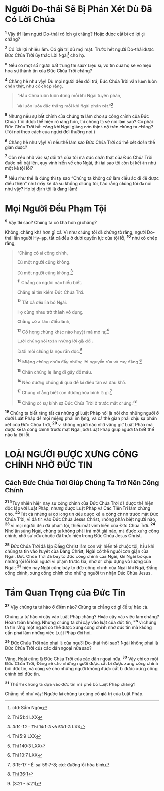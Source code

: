 # Người Do-thái Sẽ Bị Phán Xét Dù Ðã Có Lời Chúa
<sup><b>1</b></sup> Vậy thì làm người Do-thái có ích gì chăng? Hoặc được cắt bì có lợi gì chăng?

<sup><b>2</b></sup> Có ích lợi nhiều lắm. Có giá trị đủ mọi mặt. Trước hết người Do-thái được Ðức Chúa Trời ủy thác Lời Ngài[^1-bfcfa80b-eed2-46c7-be3e-8d1642abf41d] cho họ.

<sup><b>3</b></sup> Nếu có một số người bất trung thì sao? Liệu sự vô tín của họ sẽ vô hiệu hóa sự thành tín của Ðức Chúa Trời chăng?

<sup><b>4</b></sup> Chẳng hề như vậy! Dù mọi người đều dối trá, Ðức Chúa Trời vẫn luôn luôn chân thật, như có chép rằng,


> “Hầu Chúa luôn luôn đúng mỗi khi Ngài tuyên phán,
> 
> Và luôn luôn đắc thắng mỗi khi Ngài phán xét.”[^1@-bfcfa80b-eed2-46c7-be3e-8d1642abf41d]
>

<sup><b>5</b></sup> Nhưng nếu sự bất chính của chúng ta làm cho sự công chính của Ðức Chúa Trời được thể hiện rõ ràng hơn, thì chúng ta sẽ nói làm sao? Có phải Ðức Chúa Trời bất công khi Ngài giáng cơn thịnh nộ trên chúng ta chăng? (Tôi nói theo cách của người đời thường nói.)

<sup><b>6</b></sup> Chẳng hề như vậy! Vì nếu thế làm sao Ðức Chúa Trời có thể xét đoán thế gian được?

<sup><b>7</b></sup> Còn nếu nhờ vào sự dối trá của tôi mà đức chân thật của Ðức Chúa Trời được nổi bật lên, quy vinh hiển về cho Ngài, thì tại sao tôi còn bị kết án như một kẻ tội lỗi?

<sup><b>8</b></sup> Nếu như thế là đúng thì tại sao “Chúng ta không cứ làm điều ác đi để được điều thiện” như mấy kẻ đã vu khống chúng tôi, bảo rằng chúng tôi đã nói như vậy? Họ bị định tội là đáng lắm!


# Mọi Người Ðều Phạm Tội
<sup><b>9</b></sup> Vậy thì sao? Chúng ta có khá hơn gì chăng?

Không, chẳng khá hơn gì cả. Vì như chúng tôi đã chứng tỏ rằng, người Do-thái lẫn người Hy-lạp, tất cả đều ở dưới quyền lực của tội lỗi, <sup><b>10</b></sup> như có chép rằng,


> “Chẳng có ai công chính,
> 
> Dù một người cũng không.
> 
> Dù một người cũng không.[^2-bfcfa80b-eed2-46c7-be3e-8d1642abf41d]
> 
> <sup><b>11</b></sup> Chẳng có người nào hiểu biết.
> 
> Chẳng ai tìm kiếm Ðức Chúa Trời.
> 
> <sup><b>12</b></sup> Tất cả đều lìa bỏ Ngài.
> 
> Họ cùng nhau trở thành vô dụng.
> 
> Chẳng có ai làm điều lành,
> 
> <sup><b>13</b></sup> Cổ họng chúng khác nào huyệt mả mở ra;[^2@-bfcfa80b-eed2-46c7-be3e-8d1642abf41d]
> 
> Lưỡi chúng nói toàn những lời giả dối;
> 
> Dưới môi chúng là nọc rắn độc.[^3@-bfcfa80b-eed2-46c7-be3e-8d1642abf41d]
> 
> <sup><b>14</b></sup> Miệng chúng chứa đầy những lời nguyền rủa và cay đắng.[^4@-bfcfa80b-eed2-46c7-be3e-8d1642abf41d]
> 
> <sup><b>15</b></sup> Chân chúng lẹ làng đi gây đổ máu.
> 
> <sup><b>16</b></sup> Nẻo đường chúng đi qua để lại điêu tàn và đau khổ.
> 
> <sup><b>17</b></sup> Chúng chẳng biết con đường hòa bình là gì.[^3-bfcfa80b-eed2-46c7-be3e-8d1642abf41d]
> 
> <sup><b>18</b></sup> Chẳng có sự kính sợ Ðức Chúa Trời ở trước mắt chúng.”[^5@-bfcfa80b-eed2-46c7-be3e-8d1642abf41d]
>

<sup><b>19</b></sup> Chúng ta biết rằng tất cả những gì Luật Pháp nói là nói cho những người ở dưới Luật Pháp để mọi miệng phải im lặng, và cả thế gian phải chịu sự phán xét của Ðức Chúa Trời, <sup><b>20</b></sup> vì không người nào nhờ vâng giữ Luật Pháp mà được kể là công chính trước mặt Ngài, bởi Luật Pháp giúp người ta biết thế nào là tội lỗi.


# LOÀI NGƯỜI ÐƯỢC XƯNG CÔNG CHÍNH NHỜ ÐỨC TIN

## Cách Ðức Chúa Trời Giúp Chúng Ta Trở Nên Công Chính
<sup><b>21</b></sup> [^6@-bfcfa80b-eed2-46c7-be3e-8d1642abf41d]Tuy nhiên hiện nay sự công chính của Ðức Chúa Trời đã được thể hiện độc lập với Luật Pháp, nhưng được Luật Pháp và Các Tiên Tri làm chứng cho. <sup><b>22</b></sup> Tất cả những ai có lòng tin đều được kể là công chính trước mặt Ðức Chúa Trời, vì đã tin vào Ðức Chúa Jesus Christ, không phân biệt người nào, <sup><b>23</b></sup> vì mọi người đều đã phạm tội, thiếu mất vinh hiển của Ðức Chúa Trời. <sup><b>24</b></sup> Nhờ ân sủng Ngài, chúng ta không phải trả một giá nào, mà được xưng công chính, nhờ sự cứu chuộc đã thực hiện trong Ðức Chúa Jesus Christ.

<sup><b>25</b></sup> Ðức Chúa Trời đã lập Ðấng Christ làm con vật hiến tế chuộc tội, hầu khi chúng ta tin vào huyết của Ðấng Christ, Ngài có thể nguôi cơn giận của Ngài. Ðức Chúa Trời đã bày tỏ đức công chính của Ngài, khi Ngài bỏ qua những tội lỗi loài người vi phạm trước kia, nhờ ơn chịu đựng vô lượng của Ngài; <sup><b>26</b></sup> hiện nay Ngài cũng bày tỏ đức công chính của Ngài khi Ngài, Ðấng công chính, xưng công chính cho những người tin nhận Ðức Chúa Jesus.


# Tầm Quan Trọng của Ðức Tin
<sup><b>27</b></sup> Vậy chúng ta tự hào ở điểm nào? Chúng ta chẳng có gì để tự hào cả.

Chúng ta tự hào vì cậy vào Luật Pháp chăng? Hoặc cậy vào việc làm chăng? Hoàn toàn không. Nhưng chúng ta chỉ cậy vào luật của đức tin, <sup><b>28</b></sup> vì chúng ta tin rằng một người có thể được xưng công chính nhờ đức tin mà không cần phải làm những việc Luật Pháp đòi hỏi.

<sup><b>29</b></sup> Ðức Chúa Trời nào phải là của người Do-thái thôi sao? Ngài không phải là Ðức Chúa Trời của các dân ngoại nữa sao?

Vâng, Ngài cũng là Ðức Chúa Trời của các dân ngoại nữa. <sup><b>30</b></sup> Vậy chỉ có một Ðức Chúa Trời, Ðấng sẽ cho những người được cắt bì được xưng công chính bởi đức tin, và cũng sẽ cho những người không được cắt bì được xưng công chính bởi đức tin.

<sup><b>31</b></sup> Thế thì chúng ta dựa vào đức tin mà phế bỏ Luật Pháp chăng?

Chẳng hề như vậy! Ngược lại chúng ta củng cố giá trị của Luật Pháp.

[^1-bfcfa80b-eed2-46c7-be3e-8d1642abf41d]: ctd: Sấm Ngôn
[^2-bfcfa80b-eed2-46c7-be3e-8d1642abf41d]: 3:10-12 - Thi 14:1-3 và 53:1-3 LXX
[^3-bfcfa80b-eed2-46c7-be3e-8d1642abf41d]: 3:15-17 - Ê-sai 59:7-8; ctd: đường lối hòa bình
[^1@-bfcfa80b-eed2-46c7-be3e-8d1642abf41d]: Thi 51:4 LXX
[^2@-bfcfa80b-eed2-46c7-be3e-8d1642abf41d]: Thi 5:9 LXX
[^3@-bfcfa80b-eed2-46c7-be3e-8d1642abf41d]: Thi 140:3 LXX
[^4@-bfcfa80b-eed2-46c7-be3e-8d1642abf41d]: Thi 10:7 LXX
[^5@-bfcfa80b-eed2-46c7-be3e-8d1642abf41d]: [Thi 36:1](/passage/?search=Ps.36.1\&version=BD2011)
[^6@-bfcfa80b-eed2-46c7-be3e-8d1642abf41d]: (3:21 - 5:21)
